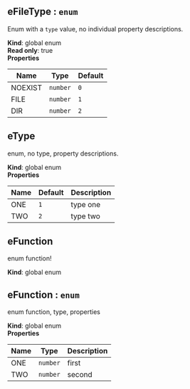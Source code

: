 <a name="eFileType"></a>
## eFileType : <code>enum</code>
Enum with a `type` value, no individual property descriptions.

**Kind**: global enum  
**Read only**: true  
**Properties**

| Name | Type | Default |
| --- | --- | --- |
| NOEXIST | <code>number</code> | <code>0</code> | 
| FILE | <code>number</code> | <code>1</code> | 
| DIR | <code>number</code> | <code>2</code> | 

<a name="eType"></a>
## eType
enum, no type, property descriptions.

**Kind**: global enum  
**Properties**

| Name | Default | Description |
| --- | --- | --- |
| ONE | <code>1</code> | type one |
| TWO | <code>2</code> | type two |

<a name="eFunction"></a>
## eFunction
enum function!

**Kind**: global enum  
<a name="eFunction"></a>
## eFunction : <code>enum</code>
enum function, type, properties

**Kind**: global enum  
**Properties**

| Name | Type | Description |
| --- | --- | --- |
| ONE | <code>number</code> | first |
| TWO | <code>number</code> | second |


